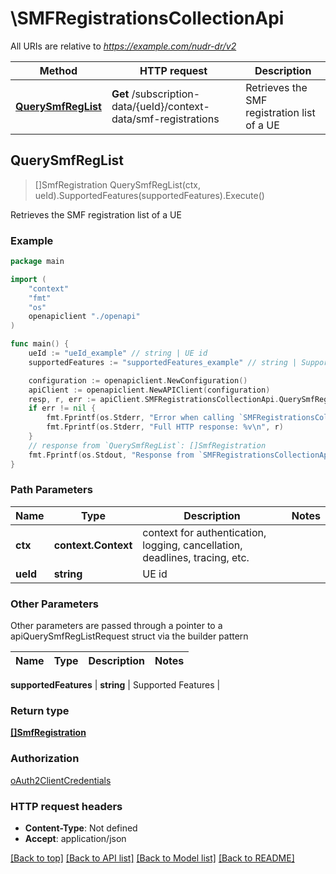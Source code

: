# \SMFRegistrationsCollectionApi

All URIs are relative to *https://example.com/nudr-dr/v2*

Method | HTTP request | Description
------------- | ------------- | -------------
[**QuerySmfRegList**](SMFRegistrationsCollectionApi.md#QuerySmfRegList) | **Get** /subscription-data/{ueId}/context-data/smf-registrations | Retrieves the SMF registration list of a UE



## QuerySmfRegList

> []SmfRegistration QuerySmfRegList(ctx, ueId).SupportedFeatures(supportedFeatures).Execute()

Retrieves the SMF registration list of a UE

### Example

```go
package main

import (
    "context"
    "fmt"
    "os"
    openapiclient "./openapi"
)

func main() {
    ueId := "ueId_example" // string | UE id
    supportedFeatures := "supportedFeatures_example" // string | Supported Features (optional)

    configuration := openapiclient.NewConfiguration()
    apiClient := openapiclient.NewAPIClient(configuration)
    resp, r, err := apiClient.SMFRegistrationsCollectionApi.QuerySmfRegList(context.Background(), ueId).SupportedFeatures(supportedFeatures).Execute()
    if err != nil {
        fmt.Fprintf(os.Stderr, "Error when calling `SMFRegistrationsCollectionApi.QuerySmfRegList``: %v\n", err)
        fmt.Fprintf(os.Stderr, "Full HTTP response: %v\n", r)
    }
    // response from `QuerySmfRegList`: []SmfRegistration
    fmt.Fprintf(os.Stdout, "Response from `SMFRegistrationsCollectionApi.QuerySmfRegList`: %v\n", resp)
}
```

### Path Parameters


Name | Type | Description  | Notes
------------- | ------------- | ------------- | -------------
**ctx** | **context.Context** | context for authentication, logging, cancellation, deadlines, tracing, etc.
**ueId** | **string** | UE id | 

### Other Parameters

Other parameters are passed through a pointer to a apiQuerySmfRegListRequest struct via the builder pattern


Name | Type | Description  | Notes
------------- | ------------- | ------------- | -------------

 **supportedFeatures** | **string** | Supported Features | 

### Return type

[**[]SmfRegistration**](SmfRegistration.md)

### Authorization

[oAuth2ClientCredentials](../README.md#oAuth2ClientCredentials)

### HTTP request headers

- **Content-Type**: Not defined
- **Accept**: application/json

[[Back to top]](#) [[Back to API list]](../README.md#documentation-for-api-endpoints)
[[Back to Model list]](../README.md#documentation-for-models)
[[Back to README]](../README.md)

